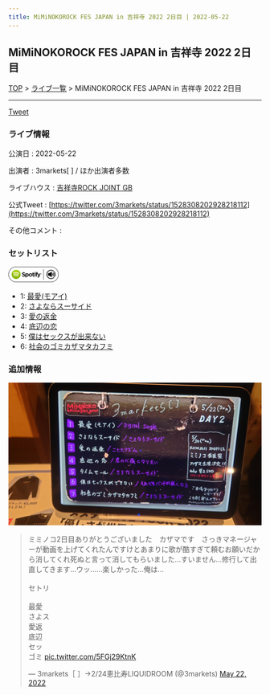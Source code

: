 ```yaml
---
title: MiMiNOKOROCK FES JAPAN in 吉祥寺 2022 2日目 | 2022-05-22
---
```

## MiMiNOKOROCK FES JAPAN in 吉祥寺 2022 2日目

[TOP](/setlist/) > [ライブ一覧](lives.html) > MiMiNOKOROCK FES JAPAN in 吉祥寺 2022 2日目

___

<a href="https://twitter.com/share?ref_src=twsrc%5Etfw" data-text="3markets[ ]セットリスト > MiMiNOKOROCK FES JAPAN in 吉祥寺 2022 2日目" class="twitter-share-button" data-via="3markets" data-hashtags="3markets" data-related="3markets" data-show-count="false">Tweet</a>

### ライブ情報

公演日
:    2022-05-22

出演者
:    3markets[ ] / ほか出演者多数

ライブハウス
:    [吉祥寺ROCK JOINT GB](livehouse039.html)

公式Tweet
:    [https://twitter.com/3markets/status/1528308202928218112](https://twitter.com/3markets/status/1528308202928218112)

その他コメント
:    

### セットリスト


[![play with spotify](images/spotify-icon.png)](https://open.spotify.com/playlist/6L1F2qGRu5mgwhh8angzwH)



*  1: [最愛(モアイ)](song014.html)
*  2: [さよならスーサイド](song013.html)
*  3: [愛の返金](song012.html)
*  4: [底辺の恋](song008.html)
*  5: [僕はセックスが出来ない](song006.html)
*  6: [社会のゴミカザマタカフミ](song002.html)


### 追加情報


[![セトリ画像](images/016.jpg)](images/016.jpg)


<blockquote class="twitter-tweet"><p lang="ja" dir="ltr">ミミノコ2日目ありがとうございました　カザマです　さっきマネージャーが動画を上げてくれたんですけとあまりに歌が酷すぎて頼むお願いだから消してくれ死ぬと言って消してもらいました…すいません…修行して出直してきます…ウッ……楽しかった…俺は…<br><br>セトリ<br><br>最愛<br>さよス<br>愛返<br>底辺<br>セッ<br>ゴミ <a href="https://t.co/5FGj29KtnK">pic.twitter.com/5FGj29KtnK</a></p>&mdash; 3markets［ ］→2/24恵比寿LIQUIDROOM (@3markets) <a href="https://twitter.com/3markets/status/1528308202928218112?ref_src=twsrc%5Etfw">May 22, 2022</a></blockquote>
<script async src="https://platform.twitter.com/widgets.js" charset="utf-8"></script>




<script async src="https://platform.twitter.com/widgets.js" charset="utf-8"></script>